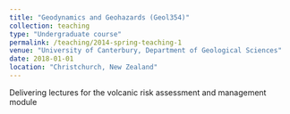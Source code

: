 ```yaml
---
title: "Geodynamics and Geohazards (Geol354)"
collection: teaching
type: "Undergraduate course"
permalink: /teaching/2014-spring-teaching-1
venue: "University of Canterbury, Department of Geological Sciences"
date: 2018-01-01
location: "Christchurch, New Zealand"
---
```


Delivering lectures for the volcanic risk assessment and management module

